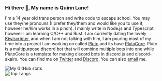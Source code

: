 ### Hi there 👋, My name is Quinn Lane!
I'm a 14 year old trans person and write code to escape school. You may use they/he pronouns (I prefer they/them and would like you to use it, however he/him works in a pinch). I mainly write in Node.js and Typescript however I am learning C/C++ and Rust. I am currently dating the lovely [Kiwiscripter](https://github.com/kiwiscripter), and when I am not talking with him, I am pouring most of my time into a project I am working on called [Pluto](https://github.com/quinndoescode/Pluto) and its base [PlutoCore](https://github.com/quinndoescode/PlutoCore). Pluto is a multipurpose discord bot that will combine multiple bots into one while PlutoCore is a template for making discord bots in discord.js and discord-akairo. You can find me on [Twitter](https://twitter.com/quinndoescode) and [Discord](https://invite.gg/thesolarsystem). You can also [email](mailto:hello@quinnlane.dev?subject=GitHub%20-%20Hey%20%F0%9F%91%8B&body=Type%20your%20question%2C%20comment%2C%20cool%20pictures%20of%20cats%2C%20etc.%20here.%20You%20also%20might%20want%20to%20change%20the%20subject%20to%20better%20fit%20what%20this%20email%20is%20about.) me.

![My GitHub stats](https://github-readme-stats.vercel.app/api?username=quinndoescode&show_icons=true&theme=dark&custom_title=My%20GitHub%20Statistics)  
![Top Langs](https://github-readme-stats.vercel.app/api/top-langs/?username=quinndoescode&langs_count=8&theme=dark)

<!--
**brndnln/brndnln** is a ✨ _special_ ✨ repository because its `README.md` (this file) appears on your GitHub profile.

Here are some ideas to get you started:

- 🔭 I’m currently working on ...
- 🌱 I’m currently learning ...
- 👯 I’m looking to collaborate on ...
- 🤔 I’m looking for help with ...
- 💬 Ask me about ...
- 📫 How to reach me: ...
- 😄 Pronouns: ...
- ⚡ Fun fact: ...

https://github.com/zaida04/zaida04/tree/6889aa9454867fbe26cbd803ba7d42b4dde012fb

Saving Items:
- 💲 Tips: https://ko-fi.com/brendanlane

- 🔭 I’m currently working on [The Pluto Discord Bot](https://github.com/brndnln/Pluto) and [stuff for Vexi](https://github.com/vexico). I also work on [Valour](https://github.com/SpikeViper/Valour)
- 🌱 I’m currently learning React, TypeScript, Discord.JS with Akairo, Firebase, and C#
- 📫 How to reach me: [Email]( mailto:me@brndnln.dev?subject=GitHub%20-%20Hey%20%F0%9F%91%8B&body=Type%20your%20question%2C%20comment%2C%20cool%20pictures%20of%20cats%2C%20etc.%20here.%20You%20also%20might%20want%20to%20change%20the%20subject%20to%20better%20fit%20what%20this%20email%20is%20about. ) and [Discord](https://invite.gg/thesolarsystem)
- 😄 Pronouns: he/him
- 🌈 Orientation: Gay
- 💬 Social: [@brndnlane on Twitter](https://twitter.com/brndnlane)
-->
